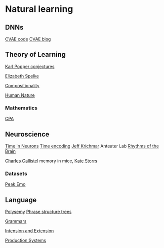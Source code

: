 <!-- # require 'kramdown' # puts Kramdown::Document.new(text).to_html) -->
# Natural learning
<!-- Humans, rats and theories of how things learn, but AI techniques for learning-->

## DNNs
[CVAE code](https://wiseodd.github.io/techblog/2016/12/17/conditional-vae/)
[CVAE blog](https://agustinus.kristia.de/techblog/2016/12/17/conditional-vae/)

## Theory of Learning 
[Karl Popper conjectures](https://www.informationphilosopher.com/solutions/philosophers/popper/natural_selection_and_the_emergence_of_mind.html)

[Elizabeth Spelke](https://psychology.fas.harvard.edu/people/elizabeth-s-spelke)

[Compositionality](https://plato.stanford.edu/entries/compositionality/)

[Human Nature](https://web.northeastern.edu/berentlab/wp-content/uploads/2021/11/Berent_2021_PNAS.pdf)

### Mathematics 
[CPA](https://thirdspacelearning.com/blog/concrete-pictorial-abstract-maths-cpa/)

## Neuroscience 
[Time in Neurons](https://www.quantamagazine.org/new-clues-to-how-the-brain-maps-time-20160126/)
[Time encoding](https://www.nature.com/articles/s41586-018-0459-6)
[Jeff Krichmar](http://www.socsci.uci.edu/~jkrichma/publications.html) Anteater Lab
[Rhythms of the Brain](https://neurophysics.ucsd.edu/courses/physics_171/Buzsaki%20G.%20Rhythms%20of%20the%20brain.pdf)

[Charles Gallistel](https://psych.rutgers.edu/faculty-profiles-a-contacts/96-charles-randy-gallistel) memory in mice, 
[Kate Storrs](https://www.katestorrs.com/)

### Datasets
[Peak Emo](https://zenodo.org/record/6403363#.Y973z3ZBywc)


## Language
[Polysemy](https://www.thoughtco.com/polysemy-words-and-meanings-1691642)
[Phrase structure trees](https://www.konan-u.ac.jp/hp/nakatani/js/R7)

[Grammars](file:///C:/Users/will_/OneDrive/Documents/Academic/grammars.pdf)

[Intension and Extension](https://www.newworldencyclopedia.org/entry/Intension_and_Extension#:~:text=Intension%20refers%20to%20the%20logical,the%20word%20or%20phrase%20describes.)

[Production Systems](https://www.edureka.co/blog/production-system-ai/#:~:text=Production%20system%20or%20production%20rule,to%20states%20of%20the%20world.)
